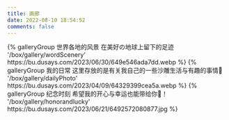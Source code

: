 ```yaml
---
title: 画廊
date: 2022-08-10 18:54:52
comments: false
---
```

<div class="gallery-group-main">
{% galleryGroup 世界各地的风景 在美好の地球上留下的足迹 '/box/gallery/wordScenery' https://bu.dusays.com/2023/06/30/649e546ada7dd.webp %}
{% galleryGroup 我的日常 这里存放的是有关我自己的一些沙雕生活与有趣的事情🎂 '/box/gallery/dailyPhoto' https://bu.dusays.com/2023/04/09/64329399cea5a.webp %}
{% galleryGroup 纪念时刻 希望我的开心与幸运也能带给你🎉！ '/box/gallery/honorandlucky' https://bu.dusays.com/2023/06/21/6492572080877.jpg %}
</div>
